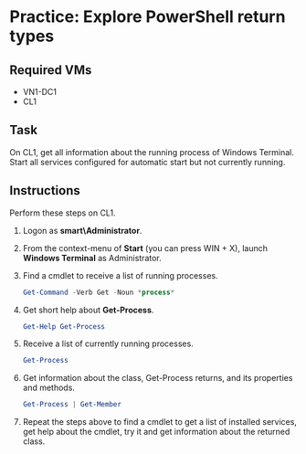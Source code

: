 # Practice: Explore PowerShell return types

## Required VMs

* VN1-DC1
* CL1

## Task

On CL1, get all information about the running process of Windows Terminal. Start all services configured for automatic start but not currently running.

## Instructions

Perform these steps on CL1.

1. Logon as **smart\Administrator**.
1. From the context-menu of **Start** (you can press WIN + X), launch **Windows Terminal** as Administrator.
1. Find a cmdlet to receive a list of running processes.

    ````powershell
    Get-Command -Verb Get -Noun *process*
    ````

1. Get short help about **Get-Process**.

    ````powershell
    Get-Help Get-Process
    ````

1. Receive a list of currently running processes.

    ````powershell
    Get-Process
    ````

1. Get information about the class, Get-Process returns, and its properties and methods.

    ````powershell
    Get-Process | Get-Member
    ````

1. Repeat the steps above to find a cmdlet to get a list of installed services, get help about the cmdlet, try it and get information about the returned class.
